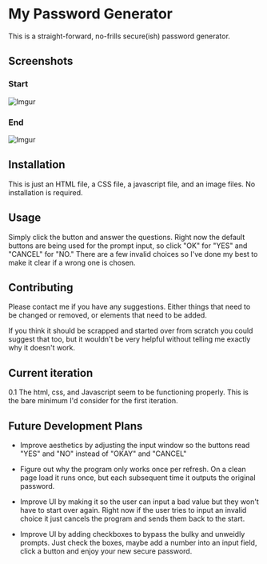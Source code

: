 # My Password Generator

This is a straight-forward, no-frills secure(ish) password generator.

## Screenshots

### Start 
![Imgur](https://i.imgur.com/2bbJ4XS.png)

### End 
![Imgur](https://i.imgur.com/mWpx9KH.png)

## Installation

This is just an HTML file, a CSS file, a javascript file, and an image files. No installation is required.

## Usage

Simply click the button and answer the questions. Right now the default buttons are being used for the prompt input, so click "OK" for "YES" and "CANCEL" for "NO." There are a few invalid choices so I've done my best to make it clear if a wrong one is chosen.

## Contributing

Please contact me if you have any suggestions. Either things that need to be changed or removed, or elements that need to be added.

If you think it should be scrapped and started over from scratch you could suggest that too, but it wouldn't be very helpful without telling me exactly why it doesn't work.

## Current iteration

0.1  The html, css, and Javascript seem to be functioning properly. This is the bare minimum I'd consider for the first iteration. 


## Future Development Plans

- Improve aesthetics by adjusting the input window so the buttons read "YES" and "NO" instead of "OKAY" and "CANCEL"

- Figure out why the program only works once per refresh. On a clean page load it runs once, but each subsequent time it outputs the original password.

- Improve UI by making it so the user can input a bad value but they won't have to start over again. Right now if the user tries to input an invalid choice it just cancels the program and sends them back to the start.

- Improve UI by adding checkboxes to bypass the bulky and unweidly prompts. Just check the boxes, maybe add a number into an input field, click a button and enjoy your new secure password.
